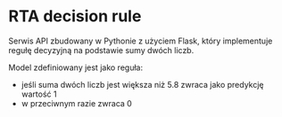 # RTA decision rule
Serwis API zbudowany w Pythonie z użyciem Flask, który implementuje regułę decyzyjną na podstawie sumy dwóch liczb.

Model zdefiniowany jest jako reguła:
- jeśli suma dwóch liczb jest większa niż 5.8 zwraca jako predykcję wartość 1
- w przeciwnym razie zwraca 0
